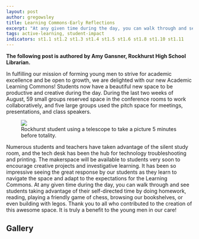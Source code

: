 ```yaml
---
layout: post
author: gregowsley
title: Learning Commons-Early Reflections
excerpt: "At any given time during the day, you can walk through and see students taking advantage of their self-directed time."
tags: active-learning, student-impact
indicators: st1.1 st1.2 st1.3 st1.4 st1.5 st1.6 st1.8 st1.10 st1.11 
---
```

<b> The following post is authored by Amy Gansner, Rockhurst High School Librarian.</b>

In fulfilling our mission of forming young men to strive for academic excellence and be open to growth, we are delighted with our new Academic Learning Commons! Students now have a beautiful new space to be productive and creative during the day. During the last two weeks of August, 59 small groups reserved space in the conference rooms to work collaboratively, and five large groups used the pitch space for meetings, presentations, and class speakers. 

<div class="flex-wrapper">
  <figure>
    <img src="{{ site.baseurl }}/img/LC-1.jpeg">
    <figcaption>Rockhurst student using a telescope to take a picture 5 minutes before totality.</figcaption>
  </figure>
</div>

Numerous students and teachers have taken advantage of the silent study room, and the tech desk has been the hub for technology troubleshooting and printing.  The makerspace will be available to students very soon to encourage creative projects and investigative learning. It has been so impressive seeing the great response by our students as they learn to navigate the space and adapt to the expectations for the Learning Commons. At any given time during the day, you can walk through and see students taking advantage of their self-directed time by doing homework, reading, playing a friendly game of chess, browsing our bookshelves, or even building with legos. Thank you to all who contributed to the creation of this awesome space. It is truly a benefit to the young men in our care!

## Gallery

<div class="row">
  <div class="col-xs-3"><a class="image-popup-vertical-fit" href="/img/LC-6.jpeg" title=""><img src="/img/LC-6.jpeg" alt=""></a></div>
  <div class="col-xs-3"><a class="image-popup-vertical-fit" href="/img/LC-7.JPG" title=""><img src="/img/LC-7.JPG" alt=""></a></div>
  <div class="col-xs-3"><a class="image-popup-vertical-fit" href="/img/LC-3.jpeg" title=""><img src="/img/LC-3.jpeg" alt=""></a></div>
  <div class="col-xs-3"><a class="image-popup-vertical-fit" href="/img/LC-4.jpeg" title=""><img src="/img/LC-4.jpeg" alt=""></a></div>
</div>
<p>&nbsp;</p>
<div class="row">
  <div class="col-xs-3"><a class="image-popup-vertical-fit" href="/img/LC-2.jpeg" title=""><img src="/img/LC-2.jpeg" alt=""></a></div>
  <div class="col-xs-3"><a class="image-popup-vertical-fit" href="/img/LC-5.jpeg" title=""><img src="/img/LC-5.jpeg" alt=""></a></div>
  <div class="col-xs-3"><a class="image-popup-vertical-fit" href="/img/LC-8.JPG" title=""><img src="/img/LC-8.JPG" alt=""></a></div>
  <div class="col-xs-3"><a class="image-popup-vertical-fit" href="/img/LC-9.JPG" title=""><img src="/img/LC-9.JPG" alt=""></a></div>
</div>
<p>&nbsp;</p>
